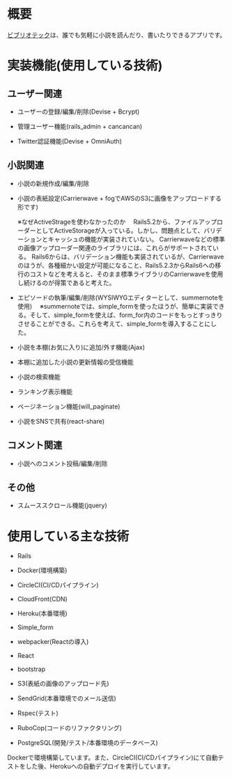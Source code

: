 # 概要

[ビブリオテック](https://bibliothequebooks.herokuapp.com/)は、誰でも気軽に小説を読んだり、書いたりできるアプリです。

# 実装機能(使用している技術)

## ユーザー関連

* ユーザーの登録/編集/削除(Devise + Bcrypt)

* 管理ユーザー機能(rails_admin + cancancan) 

* Twitter認証機能(Devise + OmniAuth)
  

## 小説関連

* 小説の新規作成/編集/削除

* 小説の表紙設定(Carrierwave + fogでAWSのS3に画像をアップロードする形です)

  ※なぜActiveStrageを使わなかったのか
　Rails5.2から、ファイルアップローダーとしてActiveStorageが入っている。しかし、問題点として、バリデーションとキャッシュの機能が実装されていない。
  Carrierwaveなどの標準の画像アップローダー関連のライブラリには、これらがサポートされている。
  Rails6からは、バリデーション機能も実装されているが、Carrierwaveのほうが、各種細かい設定が可能になること、Rails5.2.3からRails6への移行のコストなどを考えると、そのまま標準ライブラリのCarrierwaveを使用し続けるのが得策であると考えた。

* エピソードの執筆/編集/削除(WYSIWYGエディターとして、summernoteを使用)
　※summernoteでは、simple_formを使ったほうが、簡単に実装できる。そして、simple_formを使えば、form_for内のコードをもっとすっきりさせることができる。これらを考えて、simple_formを導入することにした。

* 小説を本棚(お気に入り)に追加/外す機能(Ajax)

* 本棚に追加した小説の更新情報の受信機能

* 小説の検索機能

* ランキング表示機能

* ページネーション機能(will_paginate)

* 小説をSNSで共有(react-share) 


## コメント関連

* 小説へのコメント投稿/編集/削除

## その他

* スムーススクロール機能(jquery)

# 使用している主な技術

* Rails

* Docker(環境構築) 

* CircleCI(CI/CDパイプライン)

* CloudFront(CDN)

* Heroku(本番環境)

* Simple_form

* webpacker(Reactの導入)

* React 

* bootstrap 

* S3(表紙の画像のアップロード先)

* SendGrid(本番環境でのメール送信) 

* Rspec(テスト)

* RuboCop(コードのリファクタリング) 

* PostgreSQL(開発/テスト/本番環境のデータベース)

Dockerで環境構築しています。また、CircleCI(CI/CDパイプライン)にて自動テストをした後、Herokuへの自動デプロイを実行しています。

